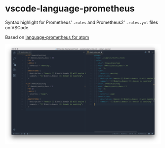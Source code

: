 # vscode-language-prometheus

Syntax highlight for Prometheus' `.rules` and Prometheus2' `.rules.yml` files on VSCode.

Based on [language-prometheus for atom](https://github.com/Zevran/language-prometheus)

![screenshot](/screenshot.png)
